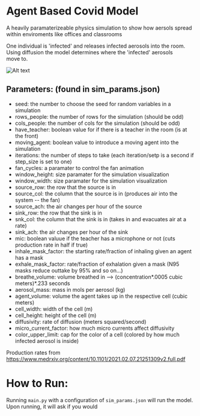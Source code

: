 # Agent Based Covid Model

A heavily paramaterizeable physics simulation to show how aersols spread within enviroments like offices and classrooms

One individual is 'infected' and releases infected aerosols into the room. Using diffusion the model determines where the 'infected' aerosols \
move to.

![Alt text](assets/img.jpg?raw=true "Title")

## Parameters: (found in sim_params.json)
- seed: the number to choose the seed for random variables in a simulation
- rows_people: the number of rows for the simulation (should be odd)
- cols_people: the number of cols for the simulation (should be odd)
- have_teacher: boolean value for if there is a teacher in the room (is at the front)
- moving_agent: boolean value to introduce a moving agent into the simulation
- iterations: the number of steps to take (each iteration/setp is a second if step_size is set to one)
- fan_cycles: a paramater to control the fan animation
- window_height: size paramater for the simulation visualization
- window_width: size paramater for the simulation visualization
- source_row: the row that the source is in
- source_col: the column that the source is in (produces air into the system -- the fan)
- source_ach: the air changes per hour of the source
- sink_row: the row that the sink is in
- snk_col: the column that the sink is in (takes in and evacuates air at a rate)
- sink_ach: the air changes per hour of the sink
- mic: boolean valuue if the teacher has a microphone or not (cuts production rate in half if true)
- inhale_mask_factor: the starting rate/fraction of inhaling given an agent has a mask
- exhale_mask_factor: rate/fraction of exhalation given a mask (N95 masks reduce outtake by 95% and so on...)
- breathe_volume: volume breathed in --> (concentration*.0005 cubic meters)*.233 seconds
- aerosol_mass: mass in mols per aerosol (kg)
- agent_volume: volume the agent takes up in the respective cell (cubic meters)
- cell_width: width of the cell (m)
- cell_height: height of the cell (m)
- diffusivity: rate of diffusion (meters squared/second)
- micro_current_factor: how much micro currents affect diffusivity
- color_upper_limit: cap for the color of a cell (colored by how much infected aerosol is inside)

Production rates from https://www.medrxiv.org/content/10.1101/2021.02.07.21251309v2.full.pdf

# How to Run:

Running `main.py` with a configuration of `sim_params.json` will run the model.
Upon running, it will ask if you would

